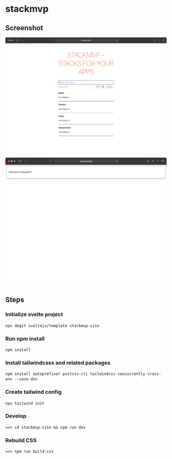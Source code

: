 # stackmvp

## Screenshot

![Screenshot](https://raw.githubusercontent.com/arunabhdas/stackmvp/main/screenshots/screenshot_1.png)

![StackMVP-site](https://raw.githubusercontent.com/arunabhdas/stackmvp/main/screenshots/screenshot_2.png)


## Steps

### Initialize svelte project

~~~
npx degit sveltejs/template stackmvp-site
~~~

### Run npm install

~~~
npm install
~~~

### Install tailwindcsss and related packages

~~~
npm install autoprefixer postcss-cli tailwindcss concurrently cross-env --save-dev
~~~

### Create tailwind config

~~~
npx tailwind init
~~~

### Develop

~~~
==> cd stackmvp-site && npm run dev
~~~~


### Rebuild CSS

~~~
==> npm run build:css
~~~ 

